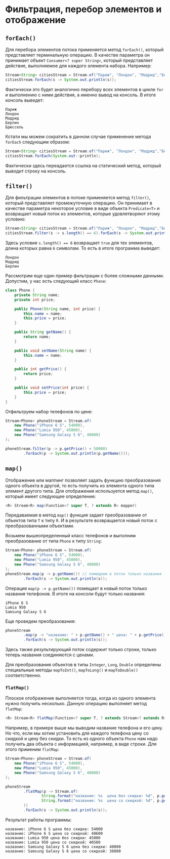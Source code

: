 # Фильтрация, перебор элементов и отображение

## `forEach()`
Для перебора элементов потока применяется метод `forEach()`, который представляет терминальную операцию. В качестве параметра он принимает объект `Consumer<? super String>`, который представляет действие, выполняемое для каждого элемента набора. Например:

```java
Stream<String> citiesStream = Stream.of("Париж", "Лондон", "Мадрид","Берлин", "Брюссель");
citiesStream.forEach(s -> System.out.println(s));
```

Фактически это будет аналогично перебору всех элементов в цикле `for` и выполнению с ними действия, а именно вывод на консоль. В итоге консоль выведет:

```output
Париж
Лондон
Мадрид
Берлин
Брюссель
```

Кстати мы можем сократить в данном случае применение метода `forEach` следующим образом:

```java
Stream<String> citiesStream = Stream.of("Париж", "Лондон", "Мадрид","Берлин", "Брюссель");
citiesStream.forEach(System.out::println);
```

Фактически здесь переадается ссылка на статический метод, который выводит строку на консоль.


## `filter()`
Для фильтрации элементов в потоке применяется метод `filter()`, который представляет промежуточную операцию. Он принимает в качестве параметра некоторое условие в виде объекта `Predicate<T>` и возвращает новый поток из элементов, которые удовлетворяют этому условию:

```java
Stream<String> citiesStream = Stream.of("Париж", "Лондон", "Мадрид","Берлин", "Брюссель");
citiesStream.filter(s -> s.length() == 6).forEach(s -> System.out.println(s));
```

Здесь условие `s.length() == 6` возвращает `true` для тех элементов, длина которых равна `6` символам. То есть в итоге программа выведет:

```output
Лондон
Мадрид
Берлин
```

Рассмотрим еще один пример фильтрации с более сложными данными. Допустим, у нас есть следующий класс `Phone`:

```java
class Phone {
    private String name;
    private int price;

    public Phone(String name, int price) {
        this.name = name;
        this.price = price;
    }

    public String getName() {
        return name;
    }

    public void setName(String name) {
        this.name = name;
    }

    public int getPrice() {
        return price;
    }

    public void setPrice(int price) {
        this.price = price;
    }
}
```

Отфильтруем набор телефонов по цене:

```java
Stream<Phone> phoneStream = Stream.of(
    new Phone("iPhone 6 S", 54000),
    new Phone("Lumia 950", 45000),
    new Phone("Samsung Galaxy S 6", 40000)
);

phoneStream.filter(p -> p.getPrice() < 50000)
        .forEach(p -> System.out.println(p.getName()));
```

## `map()`
Отображение или маппинг позволяет задать функцию преобразования одного объекта в другой, то есть получить из элемента одного типа элемент другого типа. Для отображения используется метод `map()`, который имеет следующее определение:

```java
<R> Stream<R> map(Function<? super T, ? extends R> mapper)
```

Передаваемая в метод `map()` функция задает преобразование от объектов типа `T` к типу `R`. И в результате возвращается новый поток с преобразованными объектами.

Возьмем вышеопределенный класс телефонов и выполним преобразование от типа `Phone` к типу `String`:

```java
Stream<Phone> phoneStream = Stream.of(
    new Phone("iPhone 6 S", 54000),
    new Phone("Lumia 950", 45000),
    new Phone("Samsung Galaxy S 6", 40000)
);
phoneStream.map(p -> p.getName()) // помещаем в поток только названия телефонов
        .forEach(s -> System.out.println(s));
```

Операция `map(p -> p.getName())` помещает в новый поток только названия телефонов. В итоге на консоли будут только названия:

```output
iPhone 6 S
Lumia 950
Samsung Galaxy S 6
```

Еще проведем преобразования:

```java
phoneStream
        .map(p -> "название: " + p.getName() + " цена: " + p.getPrice())
        .forEach(s -> System.out.println(s));
```

Здесь также результирующий поток содержит только строки, только теперь названия соединяются с ценами.

Для преобразования объектов в типы `Integer`, `Long`, `Double` определены специальные методы `mapToInt()`, `mapToLong()` и `mapToDouble()` соответственно.


### `flatMap()`
Плоское отображение выполняется тогда, когда из одного элемента нужно получить несколько. Данную операцию выполняет метод `flatMap`:

```java
<R> Stream<R> flatMap(Function<? super T, ? extends Stream<? extends R>> mapper)
```

Например, в примере выше мы выводим название телефона и его цену. Но что, если мы хотим установить для каждого телефона цену со скидкой и цену без скидки. То есть из одного объекта `Phone` нам надо получить два объекта с информацией, например, в виде строки. Для этого применим `flatMap`:

```java
Stream<Phone> phoneStream = Stream.of(
    new Phone("iPhone 6 S", 54000),
    new Phone("Lumia 950", 45000),
    new Phone("Samsung Galaxy S 6", 40000)
);

phoneStream
        .flatMap(p -> Stream.of(
                String.format("название: %s  цена без скидки: %d", p.getName(), p.getPrice()),
                String.format("название: %s  цена со скидкой: %d", p.getName(), p.getPrice() - (int) (p.getPrice() * 0.1))
        ))
        .forEach(s -> System.out.println(s));
```

Результат работы программы:

```output
название: iPhone 6 S цена без скидки: 54000
название: iPhone 6 S цена со скидкой: 48600
название: Lumia 950 цена без скидки: 45000
название: Lumia 950 цена со скидкой: 40500
название: Samsung Galaxy S 6 цена без скидки: 40000
название: Samsung Galaxy S 6 цена со скидкой: 36000
```